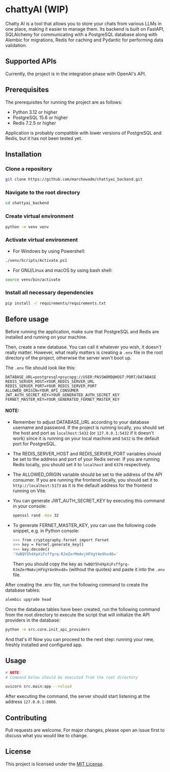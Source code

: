 # chattyAI (WIP)

Chatty AI is a tool that allows you to store your chats from various LLMs in one place, making it easier to manage them.
Its backend is built on FastAPI, SQLAlchemy for communicating with a PostgreSQL database along with Alembic for migrations, Redis for caching and Pydantic for performing data validation.

## Supported APIs

Currently, the project is in the integration phase with OpenAI's API.

## Prerequisites

The prerequisites for running the project are as follows:

- Python 3.12 or higher
- PostgreSQL 15.6 or higher
- Redis 7.2.5 or higher

Application is probably compatible with lower versions of PostgreSQL and Redis, but it has not been tested yet.

## Installation

### Clone a repository

```bash
git clone https://github.com/marchewadm/chattyai_backend.git
```

### Navigate to the root directory

```bash
cd chattyai_backend
```

### Create virtual environment

```bash
python -m venv venv
```

### Activate virtual environment

- For Windows by using Powershell:

```bash
./venv/Scripts/Activate.ps1
```

- For GNU/Linux and macOS by using bash shell:

```bash
source venv/bin/activate
```

### Install all necessary dependencies

```bash
pip install -r requirements/requirements.txt
```

## Before usage

Before running the application, make sure that PostgreSQL and Redis are installed and running on your machine.

Then, create a new database. You can call it whatever you wish, it doesn't really matter. However, what really matters is creating a `.env` file in the root directory of the project, otherwise the server won't boot up.

The `.env` file should look like this:

```
DATABASE_URL=postgresql+psycopg://USER:PASSWORD@HOST:PORT/DATABASE
REDIS_SERVER_HOST=YOUR_REDIS_SERVER_URL
REDIS_SERVER_PORT=YOUR_REDIS_SERVER_PORT
ALLOWED_ORIGIN=YOUR_API_CONSUMER
JWT_AUTH_SECRET_KEY=YOUR_GENERATED_AUTH_SECRET_KEY
FERNET_MASTER_KEY=YOUR_GENERATED_FERNET_MASTER_KEY
```

#### NOTE:
- Remember to adjust DATABASE_URL according to your database username and password. If the project is running locally, you should set the host and port as `localhost:5432` (or `127.0.0.1:5432` if it doesn't work) since it is running on your local machine and `5432` is the default port for PostgreSQL.

- The REDIS_SERVER_HOST and REDIS_SERVER_PORT variables should be set to the address and port of your Redis server. If you are running Redis locally, you should set it to `localhost` and `6379` respectively.

- The ALLOWED_ORIGIN variable should be set to the address of the API consumer. If you are running the frontend locally, you should set it to `http://localhost:5173` as it is the default address for the frontend running on Vite.

- You can generate JWT_AUTH_SECRET_KEY by executing this command in your console:
  ```bash
  openssl rand -hex 32
  ```

- To generate FERNET_MASTER_KEY, you can use the following code snippet, e.g. in Python console:
  ```bash
  >>> from cryptography.fernet import Fernet
  >>> key = Fernet.generate_key()
  >>> key.decode()
  'YwBQY5h4XpXiFsffgrq-RJmZerMmAvjHFVgY4e9hx48='
  ```
  Then you should copy the key as `YwBQY5h4XpXiFsffgrq-RJmZerMmAvjHFVgY4e9hx48=` (without the quotes) and paste it into the `.env` file.

After creating the .env file, run the following command to create the database tables:

```bash
alembic upgrade head
```

Once the database tables have been created, run the following command from the root directory to execute the script that will initialize the API providers in the database:

```bash
python -m src.core.init_api_providers
```

And that's it! Now you can proceed to the next step: running your new, freshly installed and configured app.

## Usage

```bash
# NOTE:
# Command below should be executed from the root directory

uvicorn src.main:app --reload
```

After executing the command, the server should start listening at the address `127.0.0.1:8000`.

## Contributing

Pull requests are welcome. For major changes, please open an issue first
to discuss what you would like to change.

## License

This project is licensed under the [MIT License](https://choosealicense.com/licenses/mit/).

